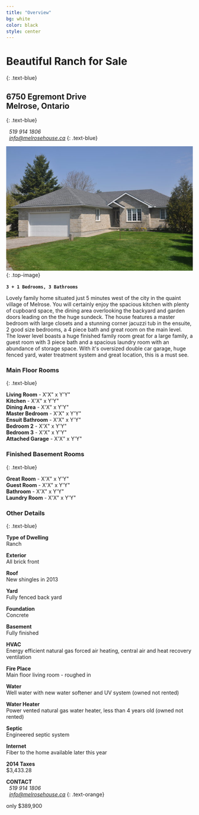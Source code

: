 ```yaml
---
title: "Overview"
bg: white
color: black
style: center
---
```


# Beautiful Ranch for Sale
{: .text-blue}

## 6750 Egremont Drive <br> Melrose, Ontario
{: .text-blue}

<i class="fa fa-phone fa-lg"></i> &nbsp;  *519 914 1806*<br>
<i class="fa fa-envelope fa-lg"></i>  &nbsp;  *info@melrosehouse.ca*
{: .text-blue}

![Another Pic](houseimg/Front-1.jpeg)
{: .top-image}

**`3 + 1 Bedrooms, 3 Bathrooms`**

Lovely family home situated just 5 minutes west of the city in the quaint village of Melrose. You will certainly enjoy the spacious kitchen with plenty of cupboard space, the dining area overlooking the backyard and garden doors leading on the the huge sundeck. The house features a master bedroom with large closets and a stunning corner jacuzzi tub in the ensuite, 2 good size bedrooms, a 4 piece bath and great room on the main level. The lower level boasts a huge finished family room great for a large family, a guest room with 3 piece bath and a spacious laundry room with an abundance of storage space. With it's oversized double car garage, huge fenced yard, water treatment system and great location, this is a must see.

### Main Floor Rooms
{: .text-blue}

**Living Room**		-	X'X" x Y'Y" <br>
**Kitchen**			-	X'X" x Y'Y" <br>
**Dining Area**		-	X'X" x Y'Y" <br>
**Master Bedroom**	-	X'X" x Y'Y" <br>
**Ensuit Bathroom**	-	X'X" x Y'Y" <br>
**Bedroom 2**		-	X'X" x Y'Y" <br>
**Bedroom 3**		-	X'X" x Y'Y" <br>
**Attached Garage**	-	X'X" x Y'Y" <br>

### Finished Basement Rooms
{: .text-blue}

**Great Room**		-	X'X" x Y'Y" <br>
**Guest Room**		-	X'X" x Y'Y" <br>
**Bathroom**		-	X'X" x Y'Y" <br>
**Laundry Room**	-	X'X" x Y'Y" <br>

### Other Details
{: .text-blue}

**Type of Dwelling**<br>
Ranch

**Exterior**<br>
All brick front

**Roof**<br>
New shingles in 2013

**Yard**<br>
Fully fenced back yard

**Foundation**<br>
Concrete

**Basement**<br>
Fully finished

**HVAC**<br>
Energy efficient natural gas forced air heating, central air and heat recovery ventilation

**Fire Place**<br>
Main floor living room - roughed in

**Water**<br>
Well water with new water softener and UV system (owned not rented)

**Water Heater**<br>
Power vented natural gas water heater, less than 4 years old (owned not rented)
    
**Septic**<br>
Engineered septic system

**Internet**<br>
Fiber to the home available later this year

**2014 Taxes**<br>
$3,433.28

**CONTACT**<br>
<i class="fa fa-phone fa-lg"></i> &nbsp;  *519 914 1806*<br>
<i class="fa fa-envelope fa-lg"></i>  &nbsp;  *info@melrosehouse.ca*
{: .text-orange}

<span id="forkongithub">
  <a class="bg-blue">
    only $389,900
  </a>
</span>
